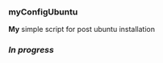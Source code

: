 <h3> myConfigUbuntu </h3>
  <strong>My</strong> simple script for post ubuntu installation
<em/>


<h3><strong>In progress</strong></h3>

